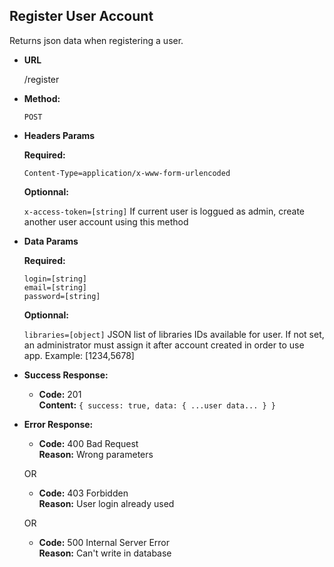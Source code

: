 **Register User Account**
----
  Returns json data when registering a user.

* **URL**

  /register

* **Method:**

  `POST`

*  **Headers Params**

   **Required:**

   `Content-Type=application/x-www-form-urlencoded`

   **Optionnal:**

   `x-access-token=[string]` If current user is loggued as admin, create another user account using this method

*  **Data Params**

   **Required:**

   `login=[string]`<br />
   `email=[string]`<br />
   `password=[string]`<br />

   **Optionnal:**

   `libraries=[object]` JSON list of libraries IDs available for user. If not set, an administrator must assign it after account created in order to use app. Example: [1234,5678]

* **Success Response:**

  * **Code:** 201 <br />
    **Content:** `{ success: true, data: { ...user data... } }`


* **Error Response:**

  * **Code:** 400 Bad Request <br />
    **Reason:** Wrong parameters

  OR
  * **Code:** 403 Forbidden <br />
    **Reason:** User login already used

  OR
  * **Code:** 500 Internal Server Error <br />
    **Reason:** Can't write in database
